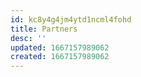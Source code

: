 ```yaml
---
id: kc8y4g4jm4ytd1ncml4fohd
title: Partners
desc: ''
updated: 1667157989062
created: 1667157989062
---
```

